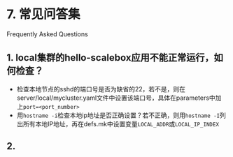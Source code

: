 # 7. 常见问答集

Frequently Asked Questions

## 1. local集群的hello-scalebox应用不能正常运行，如何检查？
- 检查本地节点的sshd的端口号是否为缺省的22，若不是，则在server/local/mycluster.yaml文件中设置该端口号，具体在parameters中加上`port=<port_number>`
- 用```hostname -i```检查本地ip地址是否正确设置？若不正确，则用```hostname -I```列出所有本地IP地址，再在defs.mk中设置变量```LOCAL_ADDR```或```LOCAL_IP_INDEX```

## 2. 




